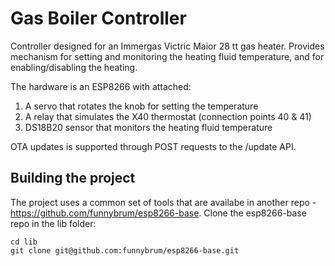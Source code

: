 # Gas Boiler Controller

Controller designed for an Immergas Victric Maior 28 tt gas heater. Provides mechanism for setting and monitoring the heating fluid temperature, and for enabling/disabling the heating.

The hardware is an ESP8266 with attached:
1) A servo that rotates the knob for setting the temperature
2) A relay that simulates the X40 thermostat (connection points 40 & 41)
3) DS18B20 sensor that monitors the heating fluid temperature


OTA updates is supported through POST requests to the /update API.

## Building the project

The project uses a common set of tools that are availabe in another repo - https://github.com/funnybrum/esp8266-base. Clone the esp8266-base repo in the lib folder:

```
cd lib
git clone git@github.com:funnybrum/esp8266-base.git
```
